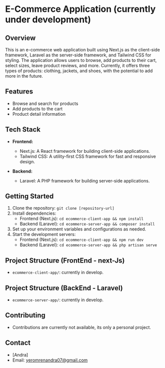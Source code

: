 # E-Commerce Application (currently under development)

## Overview
This is an e-commerce web application built using Next.js as the client-side framework, Laravel as the server-side framework, and Tailwind CSS for styling. The application allows users to browse, add products to their cart, select sizes, leave product reviews, and more. Currently, it offers three types of products: clothing, jackets, and shoes, with the potential to add more in the future.

## Features
- Browse and search for products
- Add products to the cart
- Product detail information


## Tech Stack
- **Frontend:**
  - Next.js: A React framework for building client-side applications.
  - Tailwind CSS: A utility-first CSS framework for fast and responsive design.

- **Backend:**
  - Laravel: A PHP framework for building server-side applications.


## Getting Started
1. Clone the repository: `git clone [repository-url]`
2. Install dependencies:
   - Frontend (Next.js): `cd ecommerce-client-app && npm install`
   - Backend (Laravel): `cd ecommerce-server-app && composer install`
3. Set up your environment variables and configurations as needed.
4. Start the development servers:
   - Frontend (Next.js): `cd ecommerce-client-app && npm run dev`
   - Backend (Laravel): `cd ecommerce-server-app && php artisan serve`
     
## Project Structure (FrontEnd - next-Js)
- `ecommerce-client-app/`: currently in develop.


## Project Structure (BackEnd - Laravel)
- `ecommerce-server-app/`: currently in develop.


## Contributing
- Contributions are currently not available, its only a personal project.


## Contact
- [Andra]
- Email: yeromrenandra07@gmail.com

